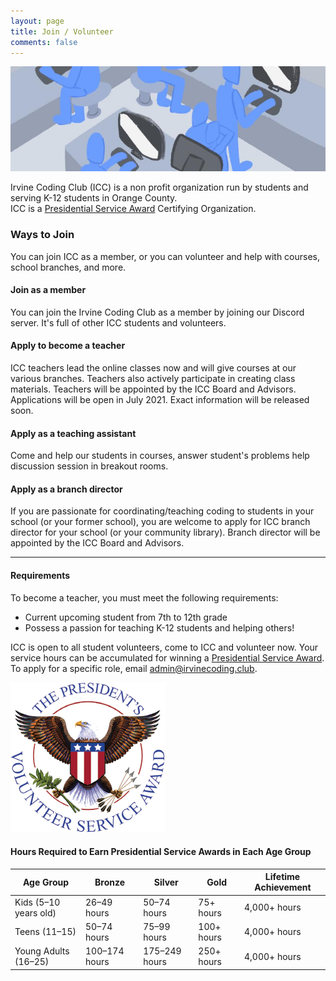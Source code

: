 ```yaml
---
layout: page
title: Join / Volunteer
comments: false
---
```

![](assets/images/volunteer.png)

Irvine Coding Club (ICC) is a non profit organization run by students and serving K-12 students in Orange County.  
ICC is a [Presidential Service Award](https://www.presidentialserviceawards.gov/) Certifying Organization.

### Ways to Join
You can join ICC as a member, or you can volunteer and help with courses, school branches, and more.

#### Join as a member
You can join the Irvine Coding Club as a member by joining our Discord server. It's full of other ICC students and volunteers.

#### Apply to become a teacher
ICC teachers lead the online classes now and will give courses at our various branches. Teachers also actively participate in creating class materials.   Teachers will be appointed by the ICC Board and Advisors. Applications will be open in July 2021. Exact information will be released soon.

#### Apply as a teaching assistant
Come and help our students in courses, answer student's problems help discussion session in breakout rooms.

#### Apply as a branch director
If you are passionate for coordinating/teaching coding to students in your school (or your former school), you are welcome to apply for ICC branch director for your school (or your community library). Branch director will be appointed by the ICC Board and Advisors.

--------------------------------------

#### Requirements  
To become a teacher, you must meet the following requirements:
* Current upcoming student from 7th to 12th grade
* Possess a passion for teaching K-12 students and helping others!




ICC is open to all student volunteers, come to ICC and volunteer now. Your service hours can be accumulated for winning a [Presidential Service Award](https://www.presidentialserviceawards.gov/). To apply for a specific role, email <a href="mailto:admin@irvinecoding.club">admin@irvinecoding.club</a>.


![](assets/images/pvsa-logo.png)

#### Hours Required to Earn Presidential Service Awards in Each Age Group

<link rel="stylesheet" href="assets/css/table.css">
<table class="styled-table">
    <thead>
        <tr>
            <th>Age Group</th>
            <th>Bronze</th>
            <th>Silver</th>
            <th>Gold</th>
            <th>Lifetime Achievement</th>
        </tr>
    </thead>
    <tbody>
        <tr>
            <td>Kids (5–10 years old)</td>
            <td>26–49 hours</td>
          <td>50–74 hours</td>
          <td>75+ hours</td>
          <td>4,000+ hours</td>
        </tr>
        <tr class="active-row">
            <td>Teens (11–15)</td>
            <td>50–74 hours</td>
          <td>75–99 hours</td>
            <td>100+ hours</td>
         <td>4,000+ hours</td>
        </tr>
      <tr>
            <td>Young Adults (16–25)</td>
            <td>100–174 hours</td>
          <td>	175–249 hours	</td>
            <td>250+ hours</td>
         <td>4,000+ hours</td>
        </tr>
        <!-- and so on... -->
    </tbody>
</table>
